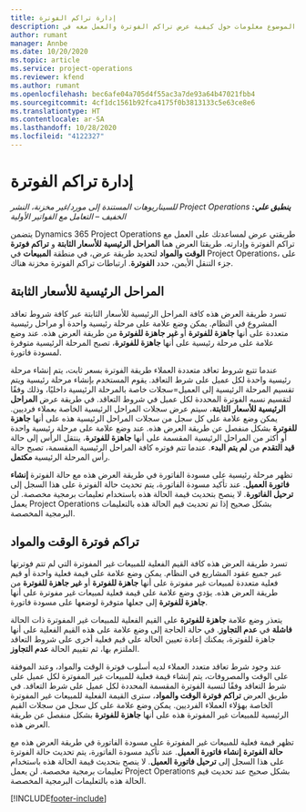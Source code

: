 ```yaml
---
title: إدارة تراكم الفوترة
description: يقدم هذا الموضوع معلومات حول كيفية عرض تراكم الفوترة‬ والعمل معه في Project Operations.
author: rumant
manager: Annbe
ms.date: 10/20/2020
ms.topic: article
ms.service: project-operations
ms.reviewer: kfend
ms.author: rumant
ms.openlocfilehash: bec6afe04a705d4f55ac3a7de93a64b47021fbb4
ms.sourcegitcommit: 4cf1dc1561b92fca4175f0b3813133c5e63ce8e6
ms.translationtype: HT
ms.contentlocale: ar-SA
ms.lasthandoff: 10/28/2020
ms.locfileid: "4122327"
---
```

# <a name="manage-the-billing-backlog"></a>إدارة تراكم الفوترة

_**ينطبق علي:** ‏‫Project Operations للسيناريوهات المستندة إلى مورد/غير مخزنة‬، ‏‫النشر الخفيف – التعامل مع الفواتير الأولية‬_

يتضمن Dynamics 365 Project Operations طريقتي عرض لمساعدتك على العمل مع تراكم الفوترة‬ وإدارته. طريقتا العرض هما **المراحل الرئيسية للأسعار الثابتة‬** و **تراكم فوترة الوقت والمواد‬** لتحديد طريقة عرض، في منطقة **المبيعات** في Project Operations، على جزء التنقل الأيمن، حدد **الفوترة**. ارتباطات تراكم الفوترة مخزنة هناك.

## <a name="fixed-price-milestones"></a>المراحل الرئيسية للأسعار الثابتة

تسرد طريقة العرض هذه كافة المراحل الرئيسية للأسعار الثابتة‬ عبر كافة شروط تعاقد المشروع في النظام. يمكن وضع علامة على مرحلة رئيسية واحدة أو مراحل رئيسية متعددة على أنها **جاهزة للفوترة** أو **غير جاهزة للفوترة** من طريقة العرض هذه. عند وضع علامة على مرحلة رئيسية على أنها **جاهزة للفوترة**، تصبح المرحلة الرئيسية متوفرة لمسودة فاتورة.

عندما تتبع شروط تعاقد متعددة العملاء طريقة الفوترة بسعر ثابت، يتم إنشاء مرحلة رئيسية واحدة لكل عميل على شرط التعاقد. يقوم المستخدم بإنشاء مرحلة رئيسية ويتم تقسيم المرحلة الرئيسية إلى العميل=سجلات خاصة بالمرحلة الرئيسية داخليًا، وذلك وفقًا لتقسيم نسبه الفوترة المحددة لكل عميل في شروط التعاقد. في طريقة عرض **المراحل الرئيسية للأسعار الثابتة**‬، سيتم عرض سجلات المراحل الرئيسية الخاصة بعملاء فرديين. يمكن وضع علامة على كل سجل من سجلات المراحل الرئيسية هذه على أنها **جاهزة للفوترة** بشكل منفصل عن طريقة العرض هذه. عند وضع علامة على مرحلة رئيسية واحدة أو أكثر من المراحل الرئيسية المقسمة على أنها **جاهزة للفوترة**، ينتقل الرأس إلى حالة **قيد التقدم** من **لم يتم البدء**. عندما تتم فوتره كافة المراحل الرئيسية المقسمة، تصبح حالة رأس المرحلة الرئيسية **مكتمل**.

تظهر مرحلة رئيسية على مسودة الفاتورة في طريقة العرض هذه مع حالة الفوترة **إنشاء فاتورة العميل**. عند تأكيد مسودة الفاتورة، يتم تحديث حالة الفوترة على هذا السجل إلى **ترحيل الفاتورة**. لا ينصح بتحديث قيمة الحالة هذه باستخدام تعليمات برمجية مخصصة. لن يعمل Project Operations بشكل صحيح إذا تم تحديث قيم الحالة هذه بالتعليمات البرمجية المخصصة.

## <a name="time-and-material-billing-backlog"></a>تراكم فوترة الوقت والمواد

تسرد طريقة العرض هذه كافة القيم الفعلية للمبيعات غير المفوترة التي لم تتم فوترتها عبر جميع عقود المشاريع في النظام. يمكن وضع علامة على قيمة فعلية واحدة أو قيم فعلية متعددة لمبيعات غير مفوترة على أنها **جاهزة للفوترة** أو **غير جاهزة للفوترة** من طريقة العرض هذه. يؤدي وضع علامة على قيمة فعلية لمبيعات غير مفوترة على أنها **جاهزة للفوترة** إلى جعلها متوفرة لوضعها على مسودة فاتورة.

يتعذر وضع علامة **جاهزة للفوترة** على القيم الفعلية للمبيعات غير المفوترة ذات الحالة **فاشلة** في **عدم التجاوز**. في حالة الحاجة إلى وضع علامة على هذه القيم الفعلية على أنها جاهزة للفوترة، يمكنك إعادة تعيين الحالة على قيم فعلية أخرى على شروط التعاقد الملتزم بها، ثم تقييم الحالة **عدم التجاوز**.

عند وجود شرط تعاقد متعدد العملاء لديه أسلوب فوترة الوقت والمواد، وعند الموفقة على الوقت والمصروفات، يتم إنشاء قيمة فعلية للمبيعات غير المفوترة لكل عميل على شرط التعاقد وفقًا لنسبة الفوترة المقسمة المحددة لكل عميل على شرط التعاقد. في طريق العرض **تراكم فوترة الوقت والمواد‬**، سترى القيمة الفعلية للمبيعات غير المفوترة الخاصة بهؤلاء العملاء الفرديين. يمكن وضع علامة على كل سجل من سجلات القيم الرئيسية للمبيعات غير المفوترة هذه على أنها **جاهزة للفوترة** بشكل منفصل عن طريقة العرض هذه.

تظهر قيمة فعلية للمبيعات غير المفوترة على مسودة الفاتورة في طريقة العرض هذه مع **حالة الفوترة** **إنشاء فاتورة العميل**. عند تأكيد مسودة الفاتورة، يتم تحديث حالة الفوترة على هذا السجل إلى **ترحيل فاتورة العميل**. لا ينصح بتحديث قيمة الحالة هذه باستخدام تعليمات برمجية مخصصة. لن يعمل Project Operations بشكل صحيح عند تحديث قيم الحالة هذه بالتعليمات البرمجية المخصصة.


[!INCLUDE[footer-include](../includes/footer-banner.md)]